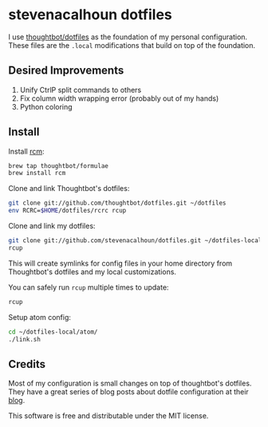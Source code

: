 # stevenacalhoun dotfiles
I use [thoughtbot/dotfiles](https://github.com/thoughtbot/dotfiles) as the
foundation of my personal configuration. These files are the `.local`
modifications that build on top of the foundation.

## Desired Improvements
1. Unify CtrlP split commands to others
2. Fix column width wrapping error (probably out of my hands)
3. Python coloring

## Install
Install [rcm](https://github.com/thoughtbot/rcm):

```bash
brew tap thoughtbot/formulae
brew install rcm
```

Clone and link Thoughtbot's dotfiles:

```bash
git clone git://github.com/thoughtbot/dotfiles.git ~/dotfiles
env RCRC=$HOME/dotfiles/rcrc rcup
```

Clone and link my dotfiles:

```bash
git clone git://github.com/stevenacalhoun/dotfiles.git ~/dotfiles-local
rcup
```

This will create symlinks for config files in your home directory from
Thoughtbot's dotfiles and my local customizations.

You can safely run `rcup` multiple times to update:

```bash
rcup
```

Setup atom config:

```bash
cd ~/dotfiles-local/atom/
./link.sh
```

## Credits
Most of my configuration is small changes on top of thoughtbot's dotfiles.
They have a great series of blog posts about dotfile configuration at their
[blog](http://robots.thoughtbot.com).

This software is free and distributable under the MIT license.
